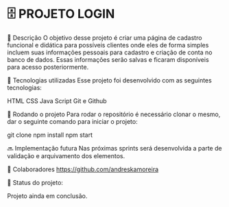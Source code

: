 <h1>🗄️ PROJETO LOGIN</h1>

📝 Descrição
O objetivo desse projeto é criar uma página de cadastro funcional e didática para possíveis clientes onde eles
de forma simples incluem suas informações pessoais para cadastro e criação de conta no banco de dados.
Essas informações serão salvas e ficaram disponíveis para acesso posteriormente.

🔧 Tecnologias utilizadas
Esse projeto foi desenvolvido com as seguintes tecnologias:

HTML
CSS
Java Script
Git e Github


🚀 Rodando o projeto
Para rodar o repositório é necessário clonar o mesmo, dar o seguinte comando para iniciar o projeto:

git clone
npm install
npm start

🔜 Implementação futura
Nas próximas sprints será desenvolvida a parte de validação e arquivamento dos elementos.


🤝 Colaboradores
https://github.com/andreskamoreira

🎯 Status do projeto:

Projeto ainda em conclusão.
